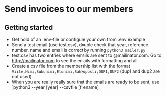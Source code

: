# Send invoices to our members

## Getting started

- Get hold of an .env-file or configure your own from .env.example
- Send a test email (use test.csv), double check that year, reference number, name and email is correct by running `python3 mailer.py`
- test.csv has two entries where emails are sent to @mailinator.com. Go to http://mailinator.com to see the emails with formatting and all.
- Create a csv file from the membership list with the format `Viite,Nimi,Sukunimi,Etunimi,Sähköposti,DUP1,DUP2` (dup1 and dup2 are not used)
- When you are really really sure that the emails are ready to be sent, use `python3 --year [year] --csvfile [filename]